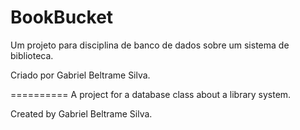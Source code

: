 BookBucket
==========
Um projeto para disciplina de banco de dados sobre um sistema de biblioteca.

Criado por Gabriel Beltrame Silva.

==========
A project for a database class about a library system.

Created by Gabriel Beltrame Silva.
